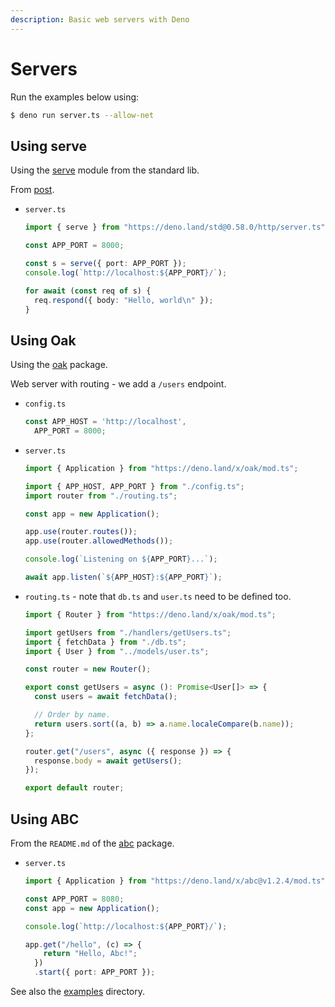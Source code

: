 ```yaml
---
description: Basic web servers with Deno
---
```

# Servers


Run the examples below using:

```sh
$ deno run server.ts --allow-net
```


## Using serve

Using the [serve](https://deno.land/std@0.86.0/http/server.ts) module from the standard lib.

From [post](https://medium.com/@nikhilsharmarockstar21/getting-started-with-deno-js-fa2154f8657e).

- `server.ts`
    ```typescript
    import { serve } from "https://deno.land/std@0.58.0/http/server.ts";
    
    const APP_PORT = 8000;
    
    const s = serve({ port: APP_PORT });
    console.log(`http://localhost:${APP_PORT}/`);

    for await (const req of s) {
      req.respond({ body: "Hello, world\n" });
    }
    ```


## Using Oak

Using the [oak](https://deno.land/x/oak) package.

Web server with routing - we add a `/users` endpoint.

- `config.ts`
    ```typescript
    const APP_HOST = 'http://localhost',
      APP_PORT = 8000;
    ```
- `server.ts`
    ```typescript
    import { Application } from "https://deno.land/x/oak/mod.ts";

    import { APP_HOST, APP_PORT } from "./config.ts";
    import router from "./routing.ts";

    const app = new Application();

    app.use(router.routes());
    app.use(router.allowedMethods());

    console.log(`Listening on ${APP_PORT}...`);

    await app.listen(`${APP_HOST}:${APP_PORT}`);
    ```
- `routing.ts` - note that `db.ts` and `user.ts` need to be defined too.
    ```typescript
    import { Router } from "https://deno.land/x/oak/mod.ts";

    import getUsers from "./handlers/getUsers.ts";
    import { fetchData } from "./db.ts";
    import { User } from "../models/user.ts";

    const router = new Router();

    export const getUsers = async (): Promise<User[]> => {
      const users = await fetchData();

      // Order by name.
      return users.sort((a, b) => a.name.localeCompare(b.name));
    };

    router.get("/users", async ({ response }) => {
      response.body = await getUsers();
    });

    export default router;
    ```


## Using ABC

From the `README.md` of the [abc](https://deno.land/x/abc) package.

- `server.ts`
    ```typescript
    import { Application } from "https://deno.land/x/abc@v1.2.4/mod.ts";
    
    const APP_PORT = 8080;
    const app = new Application();
    
    console.log(`http://localhost:${APP_PORT}/`);

    app.get("/hello", (c) => {
        return "Hello, Abc!";
      })
      .start({ port: APP_PORT });
    ```

See also the [examples](https://deno.land/x/abc@v1.2.4/examples) directory.
